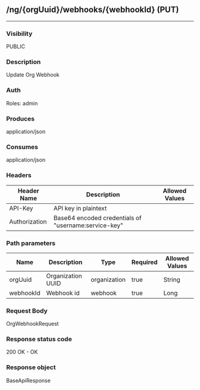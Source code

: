## /ng/{orgUuid}/webhooks/{webhookId} (PUT)
---
### Visibility
PUBLIC
### Description
Update Org Webhook
### Auth
Roles: admin
### Produces
application/json
### Consumes
application/json
### Headers
| Header Name | Description | Allowed Values |
| ----------- | ----------- | ----------- |
| API-Key | API key in plaintext |  |
| Authorization | Base64 encoded credentials of &quot;username:service-key&quot; |  |
### Path parameters
| Name | Description | Type | Required | Allowed Values |
| ----------- | ----------- | ----------- | ----------- | ----------- |
| orgUuid | Organization UUID | organization | true | String |
| webhookId | Webhook id | webhook | true | Long |
### Request Body
OrgWebhookRequest
### Response status code
200 OK - OK
### Response object
BaseApiResponse

